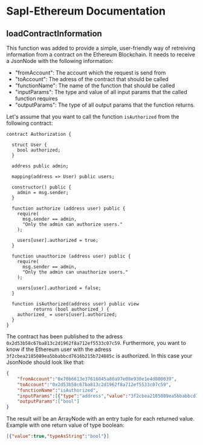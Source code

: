 # Sapl-Ethereum Documentation

## loadContractInformation

This function was added to provide a simple, user-friendly way of retreiving information from a contract on the Ethereum Blockchain. It needs to receive a JsonNode with the following information:

 - "fromAccount":  The account which the request is send from
 - "toAccount":    The adress of the contract that should be called
 - "functionName": The name of the function that should be called
 - "inputParams":  The type and value of all input params that the called function requires
 - "outputParams": The type of all output params that the function returns.
 
Let's assume that you want to call the function `isAuthorized` from the following contract:

```solidity
contract Authorization {

  struct User {
    bool authorized;
  }

  address public admin;

  mapping(address => User) public users;

  constructor() public {
    admin = msg.sender;
  }

  function authorize (address user) public {
    require(
      msg.sender == admin,
      "Only the admin can authorize users."
    );

    users[user].authorized = true;
  }

  function unauthorize (address user) public {
    require(
      msg.sender == admin,
      "Only the admin can unauthorize users."
    );

    users[user].authorized = false;
  }

  function isAuthorized(address user) public view
          returns (bool authorized_) {
    authorized_ = users[user].authorized;
  }
}
```

The contract has been published to the adress `0x2d53b58c67ba813c2d1962f8a712ef5533c07c59`.
Furthermore, you want to know if the Ethereum user with the adress `3f2cbea2185089ea5bbabbcd7616b215b724885c` is authorized.
In this case your JsonNode should look like that:


```json
{
	"fromAccount":"0x70b6613e37616045a80a97e08e930e1e4d800039",
	"toAccount":"0x2d53b58c67ba813c2d1962f8a712ef5533c07c59",
	"functionName":"isAuthorized",
	"inputParams":[{"type":"address","value":"3f2cbea2185089ea5bbabbcd7616b215b724885c"}],
	"outputParams":["bool"]
}
```

The result will be an ArrayNode with an entry tuple for each returned value. 
Example with one return value of type boolean:

```json
[{"value":true,"typeAsString":"bool"}]
```